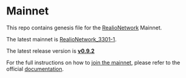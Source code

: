 # Mainnet

This repo contains genesis file for the [RealioNetwork](https://github.com/realiotech/realio-network) Mainnet.

The latest mainnet is [RealioNetwork_3301-1](./realionetwork_3301-1).

The latest release version is [**v0.9.2**](https://github.com/realiotech/realio-network/releases/tag/v0.9.2)

For the full instructions on how to [join the mainnet](https://docs.realio.network/mainnet/overview), please refer to the official [documentation](https://docs.realio.network/).

